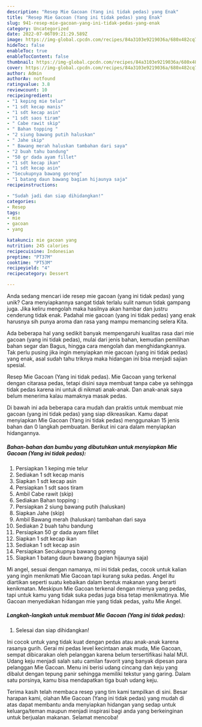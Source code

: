 ```yaml
---
description: "Resep Mie Gacoan (Yang ini tidak pedas) yang Enak"
title: "Resep Mie Gacoan (Yang ini tidak pedas) yang Enak"
slug: 941-resep-mie-gacoan-yang-ini-tidak-pedas-yang-enak
category: Uncategorized
date: 2022-07-06T09:21:29.589Z
image: https://img-global.cpcdn.com/recipes/84a3103e9219036a/680x482cq70/mie-gacoan-yang-ini-tidak-pedas-foto-resep-utama.jpg
hideToc: false
enableToc: true
enableTocContent: false
thumbnail: https://img-global.cpcdn.com/recipes/84a3103e9219036a/680x482cq70/mie-gacoan-yang-ini-tidak-pedas-foto-resep-utama.jpg
cover: https://img-global.cpcdn.com/recipes/84a3103e9219036a/680x482cq70/mie-gacoan-yang-ini-tidak-pedas-foto-resep-utama.jpg
author: Admin
authorAv: notfound
ratingvalue: 3.8
reviewcount: 10
recipeingredient:
- "1 keping mie telur"
- "1 sdt kecap manis"
- "1 sdt kecap asin"
- "1 sdt saos tiram"
- " Cabe rawit skip"
- " Bahan topping "
- "2 siung bawang putih haluskan"
- " Jahe skip"
- " Bawang merah haluskan tambahan dari saya"
- "2 buah tahu bandung"
- "50 gr dada ayam fillet"
- "1 sdt kecap ikan"
- "1 sdt kecap asin"
- "Secukupnya bawang goreng"
- "1 batang daun bawang bagian hijaunya saja"
recipeinstructions:

- "Sudah jadi dan siap dihidangkan!"
categories:
- Resep
tags:
- mie
- gacoan
- yang

katakunci: mie gacoan yang 
nutrition: 245 calories
recipecuisine: Indonesian
preptime: "PT37M"
cooktime: "PT53M"
recipeyield: "4"
recipecategory: Dessert

---
```





Anda sedang mencari ide resep mie gacoan (yang ini tidak pedas) yang unik? Cara menyiapkannya sangat tidak terlalu sulit namun tidak gampang juga. Jika keliru mengolah maka hasilnya akan hambar dan justru cenderung tidak enak. Padahal mie gacoan (yang ini tidak pedas) yang enak harusnya sih punya aroma dan rasa yang mampu memancing selera Kita.





Ada beberapa hal yang sedikit banyak mempengaruhi kualitas rasa dari mie gacoan (yang ini tidak pedas), mulai dari jenis bahan, kemudian pemilihan bahan segar dan Bagus, hingga cara mengolah dan menghidangkannya. Tak perlu pusing jika ingin menyiapkan mie gacoan (yang ini tidak pedas) yang enak,      asal sudah tahu triknya maka hidangan ini bisa menjadi sajian spesial.














Resep Mie Gacoan (Yang ini tidak pedas). Mie Gacoan yang terkenal dengan citarasa pedas, tetapi disini saya membuat tanpa cabe ya sehingga tidak pedas karena ini untuk di nikmati anak-anak. Dan anak-anak saya belum menerima kalau mamaknya masak pedas.






Di bawah ini ada beberapa cara mudah dan praktis untuk membuat mie gacoan (yang ini tidak pedas) yang siap dikreasikan. Kamu dapat menyiapkan Mie Gacoan (Yang ini tidak pedas) menggunakan 15 jenis bahan dan 0 langkah pembuatan. Berikut ini cara dalam menyiapkan hidangannya.

<!--inarticleads1-->

##### Bahan-bahan dan bumbu yang dibutuhkan untuk menyiapkan Mie Gacoan (Yang ini tidak pedas):

1. Persiapkan 1 keping mie telur
1. Sediakan 1 sdt kecap manis
1. Siapkan 1 sdt kecap asin
1. Persiapkan 1 sdt saos tiram
1. Ambil  Cabe rawit (skip)
1. Sediakan  Bahan topping :
1. Persiapkan 2 siung bawang putih (haluskan)
1. Siapkan  Jahe (skip)
1. Ambil  Bawang merah (haluskan) tambahan dari saya
1. Sediakan 2 buah tahu bandung
1. Persiapkan 50 gr dada ayam fillet
1. Siapkan 1 sdt kecap ikan
1. Sediakan 1 sdt kecap asin
1. Persiapkan Secukupnya bawang goreng
1. Siapkan 1 batang daun bawang (bagian hijaunya saja)


Mi angel, sesuai dengan namanya, mi ini tidak pedas, cocok untuk kalian yang ingin menikmati Mie Gacoan tapi kurang suka pedas. Angel itu diartikan seperti suatu kebaikan dalam bentuk makanan yang berarti kenikmatan. Meskipun Mie Gacoan terkenal dengan mienya yang pedas, tapi untuk kamu yang tidak suka pedas juga bisa tetap menikmatinya. Mie Gacoan menyediakan hidangan mie yang tidak pedas, yaitu Mie Angel. 

<!--inarticleads2-->

##### Langkah-langkah untuk membuat Mie Gacoan (Yang ini tidak pedas):


1. Selesai dan siap dihidangkan!

Ini cocok untuk yang tidak kuat dengan pedas atau anak-anak karena rasanya gurih. Gerai mi pedas level kecintaan anak muda, Mie Gacoan, sempat dibicarakan oleh pelanggan karena belum tersertifikasi halal MUI. Udang keju menjadi salah satu camilan favorit yang banyak dipesan para pelanggan Mie Gacoan. Menu ini berisi udang cincang dan keju yang dibalut dengan tepung panir sehingga memiliki tekstur yang garing. Dalam satu porsinya, kamu bisa mendapatkan tiga buah udang keju. 

Terima kasih telah membaca resep yang tim kami tampilkan di sini. Besar harapan kami, olahan Mie Gacoan (Yang ini tidak pedas) yang mudah di atas dapat membantu anda menyiapkan hidangan yang sedap untuk keluarga/teman maupun menjadi inspirasi bagi anda yang berkeinginan untuk berjualan makanan. Selamat mencoba!

